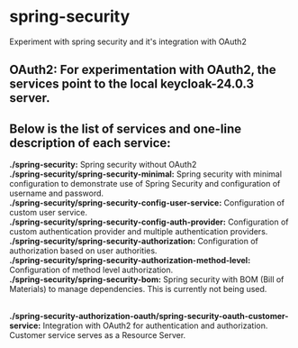 # spring-security
Experiment with spring security and it's integration with OAuth2

## OAuth2: For experimentation with OAuth2, the services point to the local keycloak-24.0.3 server.

## Below is the list of services and one-line description of each service:
**./spring-security:** Spring security without OAuth2
<br>**./spring-security/spring-security-minimal:** Spring security with minimal configuration to demonstrate use of Spring Security and configuration of username and password.
<br>**./spring-security/spring-security-config-user-service:** Configuration of custom user service.
<br>**./spring-security/spring-security-config-auth-provider:** Configuration of custom authentication provider and multiple authentication providers.
<br>**./spring-security/spring-security-authorization:** Configuration of authorization based on user authorities.
<br>**./spring-security/spring-security-authorization-method-level:** Configuration of method level authorization.
<br>**./spring-security/spring-security-bom:** Spring security with BOM (Bill of Materials) to manage dependencies. This is currently not being used.

<br>**./spring-security-authorization-oauth/spring-security-oauth-customer-service:** Integration with OAuth2 for authentication and authorization. Customer service serves as a Resource Server.


